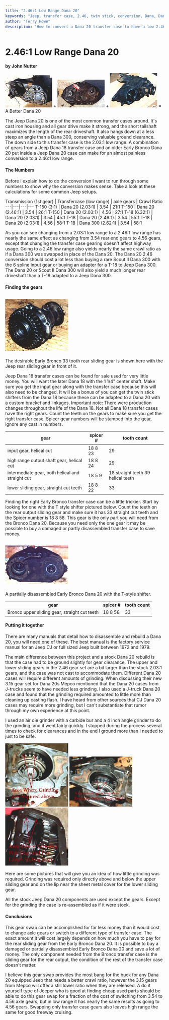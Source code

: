 ```yaml
---
title: "2.46:1 Low Range Dana 20"
keywords: "Jeep, transfer case, 2.46, twin stick, conversion, Dana, Dana 20, Early Bronco gears, Dana 18 gears"
author: "Terry Howe"
description: "How to convert a Dana 20 transfer case to have a low 2.46:1 low range.  The conversion uses parts from the junk yard and works for Jeep and IH Dana 20s."
---
```

# 2.46:1 Low Range Dana 20

**by John Nutter**

[![Jeep Dana 20](../../img/xfer/upgrades/2.46-20/20-1s.jpg "Jeep Dana 20")](../../img/xfer/upgrades/2.46-20/20-1.jpg) + [![Early Bronco Dana 20](../../img/xfer/upgrades/2.46-20/20-2s.jpg "Early Bronco Dana 20")](../../img/xfer/upgrades/2.46-20/20-2.jpg) + [![Jeep Dana 18](../../img/xfer/upgrades/2.46-20/20-3s.jpg "Jeep Dana 18")](../../img/xfer/upgrades/2.46-20/20-3.jpg) =
A Better Dana 20

The Jeep Dana 20 is one of the most common transfer cases around. It's cast iron housing and all gear drive make it strong, and the short tailshaft maximizes the length of the rear driveshaft. It also hangs down at a less steep an angle than a Dana 300, conserving valuable ground clearance. The down side to this transfer case is the 2.03:1 low range. A combination of gears from a Jeep Dana 18 transfer case and an older Early Bronco Dana 20 put inside a Jeep Dana 20 case can make for an almost painless conversion to a 2.46:1 low range.

#### The Numbers

Before I explain how to do the conversion I want to run through some numbers to show why the conversion makes sense. Take a look at these calculations for some common Jeep setups.

Transmission
(1st gear)  |  Transfercase
(low range)  |  axle gears  |  Crawl Ratio
---|---|---|---
T-150 (3:1) |  Dana 20 (2.03:1) |  3.54 |  21:1
T-150 |  Dana 20 (2.46:1) |  3.54 | 26:1
T-150 | Dana 20 (2.03:1) |  4.56 | 27:1
T-18 (6.32:1) | Dana 20 (2.03:1) |  3.54 | 45:1
T-18 | Dana 20 (2.46:1) |  3.54 |  55:1
T-18 | Dana 20 (2.03:1) |  4.56 | 58:1
T-18 | Dana 300 (2.62:1) |  3.54 | 58:1

As you can see changing from a 2.03:1 low range to a 2.46:1 low range has nearly the same effect as changing from 3.54 rear end gears to 4.56 gears, except that changing the transfer case gearing doesn't affect highway usage. Going to a 2.46 low range also yields nearly the same crawl ratio as if a Dana 300 was swapped in place of the Dana 20. The Dana 20 2.46 conversion should cost a lot less than buying a rare Scout II Dana 300 with the 6 spline input gear or buying an adapter for a T-18 to Jeep Dana 300. The Dana 20 or Scout II Dana 300 will also yield a much longer rear driveshaft than a T-18 adapted to a Jeep Dana 300.

#### Finding the gears

[![sliding gears](../../img/xfer/upgrades/2.46-20/20-4s.jpg "sliding gears")](../../img/xfer/upgrades/2.46-20/20-4.jpg)
---
The desirable Early Bronco 33 tooth rear sliding gear is shown here with the Jeep rear sliding gear in front of it.

Jeep Dana 18 transfer cases can be found for sale used for very little money. You will want the later Dana 18 with the 1 1/4" center shaft. Make sure you get the input gear along with the transfer case because this will also need to be changed. It will be a bonus of you can get the twin stick shifters from the Dana 18 because these can be adapted to a Dana 20 with a custom bracket and linkages. Important note: There were production changes throughout the life of the Dana 18. Not all Dana 18 transfer cases have the right gears. Count the teeth on the gears to make sure you get the right transfer case. Spicer gear numbers will be stamped into the gear, ignore any cast in numbers.

gear |  spicer # | tooth count
---|---|---
input gear, helical cut|  18 8 23 |  29
high range output shaft gear, helical cut |  18 8 24 | 29
intermediate gear, both helical and straight cut |  18 5 9 |  18 straight teeth 39 helical teeth
lower sliding gear, straight cut teeth |  18 8 22 |  33

Finding the right Early Bronco transfer case can be a little trickier. Start by looking for one with the T style shifter pictured below. Count the teeth on the rear output sliding gear and make sure it has 33 straight cut teeth and the Spicer number is 18 8 58. This gear is the only part you will need from the Bronco Dana 20. Because you need only the one gear it may be possible to buy a damaged or partly disassembled transfer case to save money.

[![Early Bronco Dana 20](../../img/xfer/upgrades/2.46-20/20-5s.jpg "Early Bronco Dana 20")](../../img/xfer/upgrades/2.46-20/20-5.jpg)
---
A partially disassembled Early Bronco Dana 20 with the T-style shifter.

gear |  spicer # | tooth count
---|---|---
Bronco upper sliding gear, straight cut teeth |  18 8 58 |  33

#### Putting it together

There are many manuals that detail how to disassemble and rebuild a Dana 20, you will need one of these. The best manual is the factory service manual for an Jeep CJ or full sized Jeep built between 1972 and 1979.

The main difference between this project and a stock Dana 20 rebuild is that the case had to be ground slightly for gear clearance. The upper and lower sliding gears in the 2.46 gear set are a bit larger than the stock 2.03:1 gears, and the case was not cast to accommodate them. Different Dana 20 cases will require different amounts of grinding. When discussing their new 3.15 gear set for Dana 20s Mepco mentioned that the Dana 20 cases from J-trucks seem to have needed less grinding. I also used a J-truck Dana 20 case and found that the grinding required amounted to little more than cleaning up casting flash. I have heard from other sources that CJ Dana 20 cases may require more grinding, but I can't substantiate that rumor through my own experience at this point.

I used an air die grinder with a carbide bur and a 4 inch angle grinder to do the grinding, and it went fairly quickly. I stopped during the process several times to check for clearances and in the end I ground more than I needed to just to be safe.

[![Material to remove](../../img/xfer/upgrades/2.46-20/20-6s.jpg "Material to remove")](../../img/xfer/upgrades/2.46-20/20-6.jpg) [![Material to remove](../../img/xfer/upgrades/2.46-20/20-7s.jpg "Material to remove")](../../img/xfer/upgrades/2.46-20/20-7.jpg) [![Material to remove](../../img/xfer/upgrades/2.46-20/20-8s.jpg "Material to remove")](../../img/xfer/upgrades/2.46-20/20-8.jpg)

Here are some pictures that will give you an idea of how little grinding was required. Grinding was required only directly above and below the upper sliding gear and on the lip near the sheet metal cover for the lower sliding gear.

All the stock Jeep Dana 20 components are used except the gears. Except for the grinding the case is re-assembled as if it were stock.

#### Conclusions

This gear swap can be accomplished for far less money than it would cost to change axle gears or switch to a different type of transfer case. The exact amount it will cost largely depends on how much you have to pay for the rear sliding gear from the Early Bronco Dana 20. It is possible to buy a damaged or partially disassembled Early Bronco Dana 20 and save a lot of money. The only component needed from the Bronco transfer case is the sliding gear for the rear output, the condition of the rest of the transfer case doesn't matter.

I believe this gear swap provides the most bang for the buck for any Dana 20 equipped Jeep that needs a better crawl ratio, however the 3.15 gears from Mepco will offer a still lower ratio when they are released. A do it yourself type of Jeeper who is good at finding cheap used parts should be able to do this gear swap for a fraction of the cost of switching from 3.54 to 4.56 axle gears, but in low range it has nearly the same results as going to 4.56 gears. Swapping only transfer case gears also leaves high range the same for good freeway cruising.